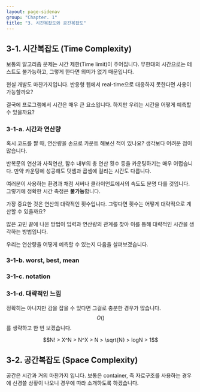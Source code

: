 ```yaml
---
layout: page-sidenav
group: "Chapter. 1"
title: "3. 시간복잡도와 공간복잡도"
---
```


## 3-1. 시간복잡도 (Time Complexity)

보통의 알고리즘 문제는 시간 제한(Time limit)이 주어집니다. 무한대의 시간으로는 테스트도 불가능하고, 그렇게 한다면 의미가 없기 때문입니다.

현실 개발도 마찬가지입니다. 반응형 웹에서 real-time으로 대응하지 못한다면 사용이 가능할까요?

결국에 프로그램에서 시간은 매우 큰 요소입니다. 하지만 우리는 시간을 어떻게 예측할 수 있을까요?

### 3-1-a. 시간과 연산량

혹시 코드를 짤 때, 연산량을 손으로 카운트 해보신 적이 있나요? 생각보다 어려운 점이 많습니다.

반복문의 연산과 사칙연산, 함수 내부의 총 연산 횟수 등을 카운팅하기는 매우 어렵습니다. 만약 카운팅에 성공해도 덧셈과 곱셈에 걸리는 시간도 다릅니다.

여러분이 사용하는 환경과 채점 서버나 클라이언트에서의 속도도 분명 다를 것입니다. 그렇기에 정확한 시간 측정은 **불가능**합니다.

가장 중요한 것은 연산의 대략적인 횟수입니다. 그렇다면 횟수는 어떻게 대략적으로 계산할 수 있을까요?

많은 고민 끝에 나온 방법이 입력과 연산량의 관계를 찾아 이를 통해 대략적인 시간을 생각하는 방법입니다.

우리는 연산량을 어떻게 예측할 수 있는지 다음을 살펴보겠습니다.

### 3-1-b. worst, best, mean

### 3-1-c. notation

### 3-1-d. 대략적인 느낌

정확히는 아니지만 감을 잡을 수 있다면 그걸로 충분한 경우가 많습니다. $$O()$$를 생략하고 한 번 보겠습니다.

$$N! > X^N > N^X > N > \sqrt{N} > logN > 1$$


## 3-2. 공간복잡도 (Space Complexity)

공간은 시간과 거의 마찬가지 입니다. 보통은 container, 즉 자료구조를 사용하는 경우에 신경쓸 상황이 나오니 경우에 따라 소개하도록 하겠습니다.
